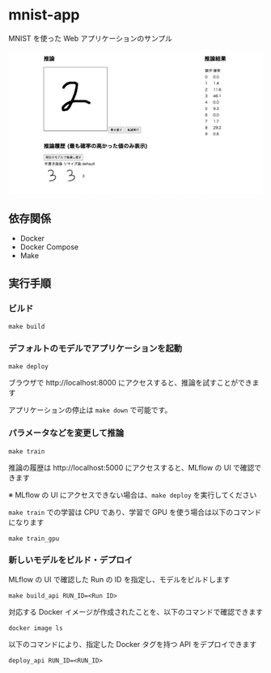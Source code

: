 # mnist-app

MNIST を使った Web アプリケーションのサンプル

![mnist-app.png](./doc/mnist-app.png)

## 依存関係

- Docker
- Docker Compose
- Make

## 実行手順

### ビルド

```console
make build
```

### デフォルトのモデルでアプリケーションを起動

```console
make deploy
```

ブラウザで http://localhost:8000 にアクセスすると、推論を試すことができます

アプリケーションの停止は `make down` で可能です。

### パラメータなどを変更して推論

```console
make train
```

推論の履歴は http://localhost:5000 にアクセスすると、MLflow の UI で確認できます

※ MLflow の UI にアクセスできない場合は、`make deploy` を実行してください

`make train` での学習は CPU であり、学習で GPU を使う場合は以下のコマンドになります

```console
make train_gpu
```

### 新しいモデルをビルド・デプロイ

MLflow の UI で確認した Run の ID を指定し、モデルをビルドします

```console
make build_api RUN_ID=<Run ID>
```

対応する Docker イメージが作成されたことを、以下のコマンドで確認できます

```console
docker image ls
```

以下のコマンドにより、指定した Docker タグを持つ API をデプロイできます

```console
deploy_api RUN_ID=<RUN_ID>
```

